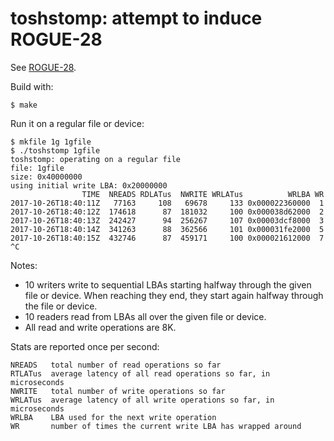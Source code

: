 # toshstomp: attempt to induce ROGUE-28

See [ROGUE-28](https://devhub.joyent.com/jira/browse/ROGUE-28).

Build with:

    $ make

Run it on a regular file or device:

    $ mkfile 1g 1gfile 
    $ ./toshstomp 1gfile 
    toshstomp: operating on a regular file
    file: 1gfile
    size: 0x40000000
    using initial write LBA: 0x20000000
                    TIME  NREADS RDLATus  NWRITE WRLATus          WRLBA WR
    2017-10-26T18:40:11Z   77163     108   69678     133 0x000022360000  1
    2017-10-26T18:40:12Z  174618      87  181032     100 0x000038d62000  2
    2017-10-26T18:40:13Z  242427      94  256267     107 0x00003dcf8000  3
    2017-10-26T18:40:14Z  341263      88  362566     101 0x000031fe2000  5
    2017-10-26T18:40:15Z  432746      87  459171     100 0x000021612000  7
    ^C

Notes:

- 10 writers write to sequential LBAs starting halfway through the given file
  or device.  When reaching they end, they start again halfway through the file
  or device.
- 10 readers read from LBAs all over the given file or device.
- All read and write operations are 8K.

Stats are reported once per second:

    NREADS   total number of read operations so far
    RTLATus  average latency of all read operations so far, in microseconds
    NWRITE   total number of write operations so far
    WRLATus  average latency of all write operations so far, in microseconds
    WRLBA    LBA used for the next write operation
    WR       number of times the current write LBA has wrapped around
